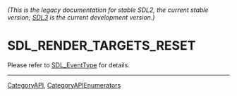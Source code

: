 ###### (This is the legacy documentation for stable SDL2, the current stable version; [SDL3](https://wiki.libsdl.org/SDL3/) is the current development version.)
# SDL_RENDER_TARGETS_RESET

Please refer to [SDL_EventType](SDL_EventType) for details.

----
[CategoryAPI](CategoryAPI), [CategoryAPIEnumerators](CategoryAPIEnumerators)

